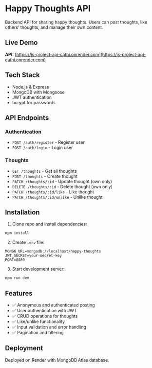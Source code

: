 # Happy Thoughts API

Backend API for sharing happy thoughts. Users can post thoughts, like others' thoughts, and manage their own content.

## Live Demo

**API:** [https://js-project-api-cathi.onrender.com](https://js-project-api-cathi.onrender.com)

## Tech Stack

- Node.js & Express
- MongoDB with Mongoose
- JWT authentication
- bcrypt for passwords

## API Endpoints

### Authentication
- `POST /auth/register` - Register user
- `POST /auth/login` - Login user

### Thoughts
- `GET /thoughts` - Get all thoughts
- `POST /thoughts` - Create thought
- `PATCH /thoughts/:id` - Update thought (own only)
- `DELETE /thoughts/:id` - Delete thought (own only)
- `PATCH /thoughts/:id/like` - Like thought
- `PATCH /thoughts/:id/unlike` - Unlike thought

## Installation

1. Clone repo and install dependencies:
```bash
npm install
```

2. Create `.env` file:
```
MONGO_URL=mongodb://localhost/happy-thoughts
JWT_SECRET=your-secret-key
PORT=8080
```

3. Start development server:
```bash
npm run dev
```

## Features

- ✅ Anonymous and authenticated posting
- ✅ User authentication with JWT
- ✅ CRUD operations for thoughts
- ✅ Like/unlike functionality
- ✅ Input validation and error handling
- ✅ Pagination and filtering

## Deployment

Deployed on Render with MongoDB Atlas database.
